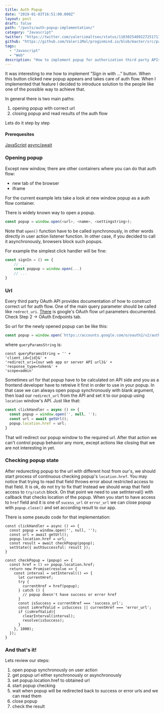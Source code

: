```yaml
---
title: Auth Popup
date: "2019-01-03T16:51:00.000Z"
layout: post
draft: false
path: "/posts/auth-popup-implementation/"
category: "Javascript"
twitter: "https://twitter.com/valeriimaltsev/status/1103025489227251713"
github: "https://github.com/ValeriiMal/proginmind.io/blob/master/src/pages/articles/2019-03-01---Integration-Popup-Implementation/index.md"
tags:
  - "Javascript"
  - "Web"
description: "How to implement popup for authorization third party APIs"
---
```


It was interesting to me how to implement "Sign in with ..." button. When this button
clicked new popup appears and takes care of auth flow. When I implemented that feature
I decided to introduce solution to the people like one of the possible way to achieve that.

In general there is two main paths:

1. opening popup with correct url
2. closing popup and read results of the auth flow

Lets do it step by step

#### Prerequesites
[JavaScript](https://en.wikipedia.org/wiki/JavaScript)
[async/await](https://hackernoon.com/understanding-async-await-in-javascript-1d81bb079b2c)


### Opening popup

Except new window, there are other containers where you can do that auth flow:

* new tab of the browser
* iframe

For the current example lets take a look at new window popup as a auth flow container.

There is widely known way to open a popup.

```javascript
const popup = window.open(<url>, <name>, <settingstring>);
```

Note that `open()` function have to be called synchronously, in other words directly
in user action listener function. In other case, if you decided to call it asynchronously,
browsers block such popups.

For example the simplest click handler will be fine:

```javascript
const signIn = () => {
	// ...
	const poppup = window.open(...)
	// ...
}
```

### Url

Every third party OAuth API provides documentation of how to construct correct url for
auth flow. One of the main query parameter should be called like `redrect_uri`.
[There](https://developers.google.com/identity/protocols/OAuth2UserAgent) is google's OAuth flow url parameters documented.
Check Step 2 -> OAuth Endpoints tab.

So url for the newly opened popup can be like this:

```javascript
const popup = window.open(`https://accounts.google.com/o/oauth2/v2/auth?${queryParamsString}`);

```

where `queryParamsString` is:

```
const queryParamsString = '' +
'client_id={id}&' +
'redirect_uri={our web app or server API url}&' +
'response_type=token&' +
'scope=admin'
```

Sometimes url for that popup have to be calculated on API side and you as a frontend developer
have to retreive it first in order to use in your popup. In that case we can always open
popup synchronously with blank <url> argument, then load our `redirect_url` from the API and
set it to our popup using `location` window's API. Just like that:

```javascript
const clickHandler = async () => {
  const popup = window.open('', null, '');
  const url = await getUrl();
  popup.location.href = url;
}

```

That will redirect our popup window to the required url. After that action we can't control
popup behavior any more, except actions like closing that we are not interesting in yet.

### Checking popup state

After redurecting popup to the url with different host from our's, we should start process of
continuous checking popup's `location.href`. You may notice that trying to read that field
throws error about restricted access to that field. It is ok, do not try to fix that!
Instead we should wrap that field access to `try/catch` block.
On that point we need to use setInterval() with callback that checks location of the popup.
When you start to have access to `href` field and it is one of `sucess_url` or `error_url` we can
close popup with `popup.close()` and set according result to our app.

There is some pseudo code for that implementation:

```
const clickHandler = async () => {
  const popup = window.open('', null, '');
  const url = await getUrl();
  popup.location.href = url;
  const result = await checkPopup(popup);
  setState({ authSuccessful: result });
}

const checkPopup = (popup) => {
  const href = () => popup.location.href;
  return new Promise(resolve => {
    const interval = setInterval(() => {
      let currentHref; 
      try {
        currentHref = href(popup);
      } catch () {
        // popup doesn't have success or error href
      }
      const isSuccess = currentHref === 'success_url';
      const isHrefValid = isSuccess || currentHref === 'error_url';
      if (isHrefValid){
        clearInterval(interval);
        resolve(isSuccess);
      }
    }, 1000);  
  });
}
```

### And that's it!

Lets review our steps:

1. open popup synchronously on user action
2. get popup url either synchronously or asynchronously
3. set popup.location.href to obtained url
4. start popup checking
5. wait when popup will be redirected back to success or error urls and we can read them
6. close popup
7. check the result
